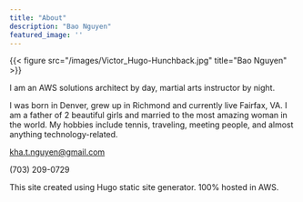 ```yaml
---
title: "About"
description: "Bao Nguyen"
featured_image: ''
---
```

{{< figure src="/images/Victor_Hugo-Hunchback.jpg" title="Bao Nguyen" >}}

I am an AWS solutions architect by day, martial arts instructor by night.

I was born in Denver, grew up in Richmond and currently live Fairfax, VA. I am a father of 2 beautiful girls and married to the most amazing woman in the world. My hobbies include tennis, traveling, meeting people, and almost anything technology-related.


kha.t.nguyen@gmail.com


(703) 209-0729

This site created using Hugo static site generator. 100% hosted in AWS.